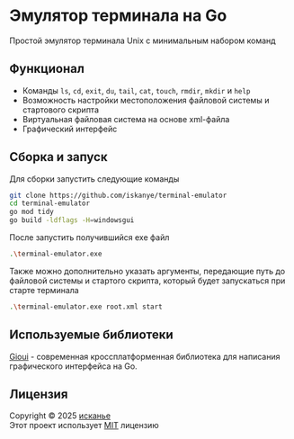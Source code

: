 
# Эмулятор терминала на Go

Простой эмулятор терминала Unix с минимальным набором команд

## Функционал

* Команды `ls`, `cd`, `exit`, `du`, `tail`, `cat`, `touch`, `rmdir`, `mkdir` и `help`
* Возможность настройки местоположения файловой системы и стартового скрипта
* Виртуальная файловая система на основе xml-файла
* Графический интерфейс

## Сборка и запуск

Для сборки запустить следующие команды

```bash
git clone https://github.com/iskanye/terminal-emulator
cd terminal-emulator
go mod tidy
go build -ldflags -H=windowsgui
```

После запустить получившийся exe файл

```bash
.\terminal-emulator.exe
```

Также можно дополнительно указать аргументы, передающие путь до файловой системы и стартого скрипта, который будет запускаться при старте терминала

```bash
.\terminal-emulator.exe root.xml start
```

## Используемые библиотеки

[Gioui](https://gioui.org/) - современная кроссплатформенная библиотека для написания графического интерфейса на Go.

## Лицензия

Copyright © 2025 [исканье](https://github.com/iskanye)\
Этот проект использует [MIT](LICENSE) лицензию
